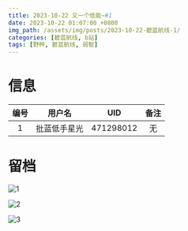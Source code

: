 ```yaml
---
title: 2023-10-22 又一个低能~#1
date: 2023-10-22 01:07:00 +0800
img_path: /assets/img/posts/2023-10-22-碧蓝航线-1/
categories: [碧蓝航线, b站]
tags: [野种, 碧蓝航线, 弱智]
---
```


# 信息

| 编号 |    用户名    |    UID    | 备注 |
| :--: | :----------: | :-------: | :--: |
|  1   | 批蓝低手星光 | 471298012 |  无  |

# 留档

![1](1.jpg)

![2](2.jpg)

![3](3.jpg)